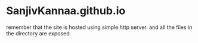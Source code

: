 # SanjivKannaa.github.io
remember that the site is hosted using simple.http server. and all the files in the directory are exposed.